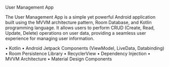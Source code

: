 User Management App

The User Management App is a simple yet powerful Android application built using the MVVM architecture pattern, Room Database, and Kotlin programming language. It allows users to perform CRUD (Create, Read, Update, Delete) operations on user data, providing a seamless user experience for managing user information.

• Kotlin
• Android Jetpack Components (ViewModel, LiveData, Databinding)
• Room Persistence Library
• RecyclerView
• Dependency Injection
• MVVM Architecture
• Material Design Components
